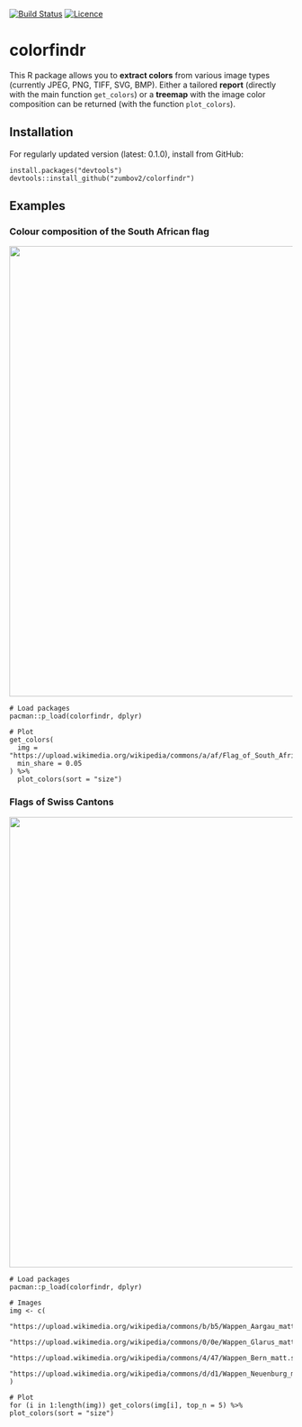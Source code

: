 [![Build Status](https://travis-ci.org/zumbov2/colorfindr.svg?branch=master)](https://travis-ci.org/zumbov2/colorfindr)
[![Licence](https://img.shields.io/badge/licence-GPL--3-blue.svg)](https://www.gnu.org/licenses/gpl-3.0.en.html)

# colorfindr
This R package allows you to **extract colors** from various image types (currently JPEG, PNG, TIFF, SVG, BMP). Either a tailored **report** (directly with the main function `get_colors`) or a **treemap** with the image color composition can be returned (with the function `plot_colors`).

## Installation
For regularly updated version (latest: 0.1.0), install from GitHub:
```
install.packages("devtools")
devtools::install_github("zumbov2/colorfindr")
```

## Examples
### Colour composition of the South African flag
<img src="https://raw.githubusercontent.com/zumbov2/colorfindr/master/img/rsa1.png" width="800">

```
# Load packages
pacman::p_load(colorfindr, dplyr)

# Plot
get_colors(
  img = "https://upload.wikimedia.org/wikipedia/commons/a/af/Flag_of_South_Africa.svg",
  min_share = 0.05
) %>%
  plot_colors(sort = "size")
```

### Flags of Swiss Cantons
<img src="https://raw.githubusercontent.com/zumbov2/colorfindr/master/img/kt1.png" width="800">

```
# Load packages
pacman::p_load(colorfindr, dplyr)

# Images
img <- c(
  "https://upload.wikimedia.org/wikipedia/commons/b/b5/Wappen_Aargau_matt.svg",
  "https://upload.wikimedia.org/wikipedia/commons/0/0e/Wappen_Glarus_matt.svg",
  "https://upload.wikimedia.org/wikipedia/commons/4/47/Wappen_Bern_matt.svg",
  "https://upload.wikimedia.org/wikipedia/commons/d/d1/Wappen_Neuenburg_matt.svg"
)

# Plot
for (i in 1:length(img)) get_colors(img[i], top_n = 5) %>% plot_colors(sort = "size")
```
